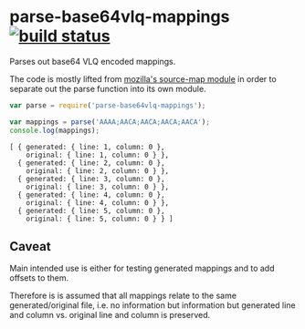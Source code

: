 # parse-base64vlq-mappings [![build status](https://secure.travis-ci.org/thlorenz/parse-base64vlq-mappings.png)](http://travis-ci.org/thlorenz/parse-base64vlq-mappings)

Parses out base64 VLQ encoded mappings.

The code is mostly lifted from [mozilla's source-map module](https://github.com/mozilla/source-map) in order to separate
out the parse function into its own module.

```js
var parse = require('parse-base64vlq-mappings');

var mappings = parse('AAAA;AACA;AACA;AACA;AACA');
console.log(mappings);
```

```
[ { generated: { line: 1, column: 0 },
    original: { line: 1, column: 0 } },
  { generated: { line: 2, column: 0 },
    original: { line: 2, column: 0 } },
  { generated: { line: 3, column: 0 },
    original: { line: 3, column: 0 } },
  { generated: { line: 4, column: 0 },
    original: { line: 4, column: 0 } },
  { generated: { line: 5, column: 0 },
    original: { line: 5, column: 0 } } ]
```

## Caveat

Main intended use is either for testing generated mappings and to add offsets to them.

Therefore is is assumed that all mappings relate to the same generated/original file, i.e. no information but 
information but generated line and column vs. original line and column is preserved.
